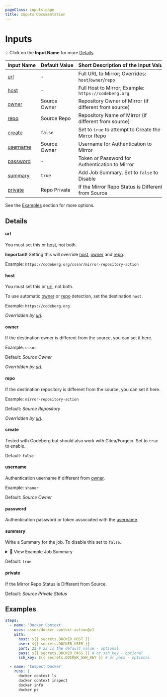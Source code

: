 ```yaml
---
pageClass: inputs-page
title: Inputs Documentation
---
```


# Inputs

💡 Click on the **Input Name** for more [Details](#details).

| Input&nbsp;Name              | Default&nbsp;Value | Short&nbsp;Description&nbsp;of&nbsp;the&nbsp;Input&nbsp;Value |
| :--------------------------- | :----------------- | ------------------------------------------------------------- |
| [url](#url) <CB />           | -                  | Full URL to Mirror; Overrides: `host`/`owner`/`repo`          |
| [host](#host) <CB />         | -                  | Full Host to Mirror; Example: `https://codeberg.org`          |
| [owner](#owner) <CB />       | Source Owner       | Repository Owner of Mirror (if different from source)         |
| [repo](#repo) <CB />         | Source Repo        | Repository Name of Mirror (if different from source)          |
| [create](#create) <CB />     | `false`            | Set to `true` to attempt to Create the Mirror Repo            |
| [username](#username) <CB /> | Source Owner       | Username for Authentication to Mirror                         |
| [password](#password) <CB /> | -                  | Token or Password for Authentication to Mirror                |
| [summary](#summary) <CB />   | `true`             | Add Job Summary. Set to `false` to Disable                    |
| [private](#private) <CB />   | Repo Private       | If the Mirror Repo Status is Different from Source            |

See the [Examples](#examples) section for more options.

## Details

#### url <CB /> <Badge type="info" text="Important" />

You must set this or [host](#host), not both.

**Important!** Setting this will override [host](#host), [owner](#owner) and [repo](#repo).

Example: `https://codeberg.org/cssnr/mirror-repository-action`

#### host <CB /> <Badge type="info" text="Important" />

You must set this or [url](#url), not both.

To use automatic [owner](#owner) or [repo](#repo) detection, set the destination `host`.

Example: `https://codeberg.org`

_Overridden by [url](#url)._

#### owner <CB />

If the destination owner is different from the source, you can set it here.

Example: `cssnr`

Default: _Source Owner_

_Overridden by [url](#url)._

#### repo <CB />

If the destination repository is different from the source, you can set it here.

Example: `mirror-repository-action`

Default: _Source Repository_

_Overridden by [url](#url)._

#### create <CB />

Tested with Codeberg but should also work with Gitea/Forgejo. Set to `true` to enable.

Default: `false`

#### username <CB />

Authentication username if different from [owner](#owner).

Example: `shaner`

Default: _Source Owner_

#### password <CB /> <Badge type="warning" text="Required" />

Authentication password or token associated with the [username](#username).

#### summary <CB />

Write a Summary for the job. To disable this set to `false`.

<details><summary>👀 View Example Job Summary</summary>

---

✅ Successfully Mirrored: `cssnr/mirror-repository-action`

- https://codeberg.org/cssnr/mirror-repository-action

<details><summary>Results</summary>

```text
remote:
remote: Create a new pull request for 'updates':
remote:   https://codeberg.org/cssnr/mirror-repository-action/compare/master...updates
remote:
To https://codeberg.org/cssnr/mirror-repository-action
   eaadc3f..da84f34  origin/updates -> updates
```

</details>

---

</details>

Default: `true`

#### private <CB />

If the Mirror Repo Status is Different from Source.

Default: _Source Private Status_

## Examples

```yaml
steps:
  - name: 'Docker Context'
    uses: cssnr/docker-context-action@v1
    with:
      host: ${{ secrets.DOCKER_HOST }}
      user: ${{ secrets.DOCKER_USER }}
      port: 22 # 22 is the default value - optional
      pass: ${{ secrets.DOCKER_PASS }} # or ssh_key - optional
      ssh_key: ${{ secrets.DOCKER_SSH_KEY }} # or pass - optional

  - name: 'Inspect Docker'
    runs: |
      docker context ls
      docker context inspect
      docker info
      docker ps
```

&nbsp;

<!--@include: include/wip.md-->
